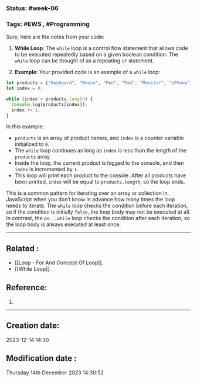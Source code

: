 
### Status: #week-06

### Tags: #EWS  , #Programming 


Sure, here are the notes from your code:

1. **While Loop**: The `while` loop is a control flow statement that allows code to be executed repeatedly based on a given boolean condition. The `while` loop can be thought of as a repeating `if` statement.
    
2. **Example**: Your provided code is an example of a `while` loop:
    

```javascript
let products = ["Keyboard", "Mouse", "Pen", "Pad", "Monitor", "iPhone"];
let index = 0;

while (index < products.length) {
  console.log(products[index]);
  index += 1;
}
```

In this example:

- `products` is an array of product names, and `index` is a counter variable initialized to `0`.
- The `while` loop continues as long as `index` is less than the length of the `products` array.
- Inside the loop, the current product is logged to the console, and then `index` is incremented by `1`.
- This loop will print each product to the console. After all products have been printed, `index` will be equal to `products.length`, so the loop ends.

This is a common pattern for iterating over an array or collection in JavaScript when you don’t know in advance how many times the loop needs to iterate. The `while` loop checks the condition before each iteration, so if the condition is initially `false`, the loop body may not be executed at all. In contrast, the `do...while` loop checks the condition after each iteration, so the loop body is always executed at least once.

______________________________________________________________________


## Related : 

- [[Loop - For And Concept Of Loop]].
- [[While Loop]].

## Reference: 

1.  


---

  ## Creation date: 
  
  2023-12-14 14:30 
  
  
   ## Modification date :
   
   Thursday 14th December 2023 14:30:52